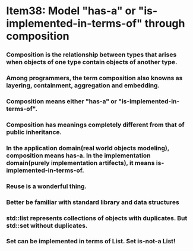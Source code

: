 # Item38: Model "has-a" or "is-implemented-in-terms-of" through composition

### Composition is the relationship between types that arises when objects of one type contain objects of another type.

### Among programmers, the term composition also knowns as layering, containment, aggregation and embedding.

### Composition means either "has-a" or "is-implemented-in-terms-of".

### Composition has meanings completely different from that of public inheritance.

### In the application domain(real world objects modeling), composition means has-a. In the implementation domain(purely implementation artifects), it means is-implemented-in-terms-of.

### Reuse is a wonderful thing.

### Better be familiar with standard library and data structures

### std::list<T> represents collections of objects with duplicates. But std::set<T> without duplicates.

### Set can be implemented in terms of List. Set is-not-a List!